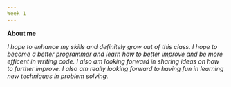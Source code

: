 ```yaml
---
Week 1
---
```

**About me**

  *I hope to enhance my skills and definitely grow out of this class. I hope to become a better programmer and learn how to
better improve and be more efficent in writing code. I also am looking forward in sharing ideas on how to further improve.
I also am really looking forward to having fun in learning new techniques in problem solving.*


